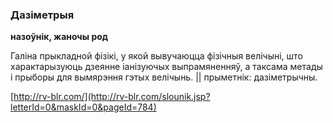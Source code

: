 ### Дазіметрыя
**назоўнік, жаночы род**

Галіна прыкладной фізікі, у якой вывучаюцца фізічныя велічыні, што характарызуюць дзеянне іанізуючых выпрамяненняў, а таксама метады і прыборы для вымярэння гэтых велічынь. || прыметнік: дазіметрычны.

<a rel="author">[http://rv-blr.com/](http://rv-blr.com/slounik.jsp?letterId=0&maskId=0&pageId=784)</a>
